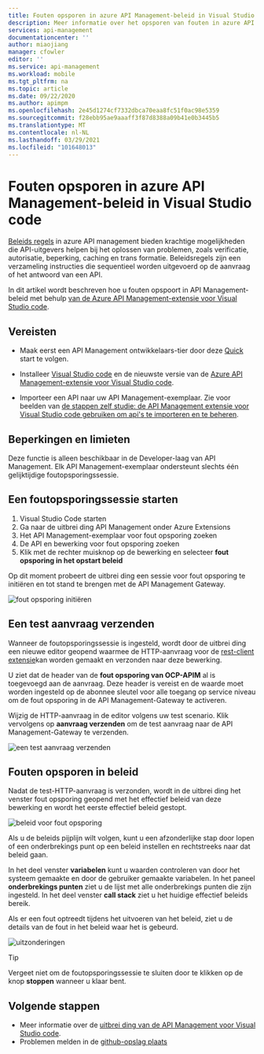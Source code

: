 ```yaml
---
title: Fouten opsporen in azure API Management-beleid in Visual Studio code | Microsoft Docs
description: Meer informatie over het opsporen van fouten in azure API Management-beleid met behulp van de Azure API Management Visual Studio code extension
services: api-management
documentationcenter: ''
author: miaojiang
manager: cfowler
editor: ''
ms.service: api-management
ms.workload: mobile
ms.tgt_pltfrm: na
ms.topic: article
ms.date: 09/22/2020
ms.author: apimpm
ms.openlocfilehash: 2e45d1274cf7332dbca70eaa8fc51f0ac98e5359
ms.sourcegitcommit: f28ebb95ae9aaaff3f87d8388a09b41e0b3445b5
ms.translationtype: MT
ms.contentlocale: nl-NL
ms.lasthandoff: 03/29/2021
ms.locfileid: "101648013"
---
```

# <a name="debug-azure-api-management-policies-in-visual-studio-code"></a>Fouten opsporen in azure API Management-beleid in Visual Studio code

[Beleids regels](api-management-policies.md) in azure API management bieden krachtige mogelijkheden die API-uitgevers helpen bij het oplossen van problemen, zoals verificatie, autorisatie, beperking, caching en trans formatie. Beleidsregels zijn een verzameling instructies die sequentieel worden uitgevoerd op de aanvraag of het antwoord van een API. 

In dit artikel wordt beschreven hoe u fouten opspoort in API Management-beleid met behulp [van de Azure API Management-extensie voor Visual Studio code](https://marketplace.visualstudio.com/items?itemName=ms-azuretools.vscode-apimanagement). 

## <a name="prerequisites"></a>Vereisten

* Maak eerst een API Management ontwikkelaars-tier door deze [Quick](get-started-create-service-instance.md) start te volgen.

* Installeer [Visual Studio code](https://code.visualstudio.com/) en de nieuwste versie van de [Azure API Management-extensie voor Visual Studio code](https://marketplace.visualstudio.com/items?itemName=ms-azuretools.vscode-apimanagement). 

* Importeer een API naar uw API Management-exemplaar. Zie voor beelden van [de stappen zelf studie: de API Management extensie voor Visual Studio code gebruiken om api's te importeren en te beheren](visual-studio-code-tutorial.md).

## <a name="restrictions-and-limitations"></a>Beperkingen en limieten

Deze functie is alleen beschikbaar in de Developer-laag van API Management. Elk API Management-exemplaar ondersteunt slechts één gelijktijdige foutopsporingssessie.

## <a name="initiate-a-debugging-session"></a>Een foutopsporingssessie starten

1. Visual Studio Code starten
2. Ga naar de uitbrei ding API Management onder Azure Extensions
3. Het API Management-exemplaar voor fout opsporing zoeken
4. De API en bewerking voor fout opsporing zoeken
5. Klik met de rechter muisknop op de bewerking en selecteer **fout opsporing in het opstart beleid**

Op dit moment probeert de uitbrei ding een sessie voor fout opsporing te initiëren en tot stand te brengen met de API Management Gateway.

![fout opsporing initiëren](media/api-management-debug-policies/initiate-debugging-session.png)

## <a name="send-a-test-request"></a>Een test aanvraag verzenden
Wanneer de foutopsporingssessie is ingesteld, wordt door de uitbrei ding een nieuwe editor geopend waarmee de HTTP-aanvraag voor de [rest-client extensie](https://marketplace.visualstudio.com/items?itemName=humao.rest-client)kan worden gemaakt en verzonden naar deze bewerking.

U ziet dat de header van de **fout opsporing van OCP-APIM** al is toegevoegd aan de aanvraag. Deze header is vereist en de waarde moet worden ingesteld op de abonnee sleutel voor alle toegang op service niveau om de fout opsporing in de API Management-Gateway te activeren.

Wijzig de HTTP-aanvraag in de editor volgens uw test scenario. Klik vervolgens op **aanvraag verzenden** om de test aanvraag naar de API Management-Gateway te verzenden.

![een test aanvraag verzenden](media/api-management-debug-policies/rest-client.png)

## <a name="debug-policies"></a>Fouten opsporen in beleid
Nadat de test-HTTP-aanvraag is verzonden, wordt in de uitbrei ding het venster fout opsporing geopend met het effectief beleid van deze bewerking en wordt het eerste effectief beleid gestopt. 

![beleid voor fout opsporing](media/api-management-debug-policies/main-window.png)

Als u de beleids pijplijn wilt volgen, kunt u een afzonderlijke stap door lopen of een onderbrekings punt op een beleid instellen en rechtstreeks naar dat beleid gaan. 

In het deel venster **variabelen** kunt u waarden controleren van door het systeem gemaakte en door de gebruiker gemaakte variabelen. In het paneel **onderbrekings punten** ziet u de lijst met alle onderbrekings punten die zijn ingesteld. In het deel venster **call stack** ziet u het huidige effectief beleids bereik. 

Als er een fout optreedt tijdens het uitvoeren van het beleid, ziet u de details van de fout in het beleid waar het is gebeurd. 

![uitzonderingen](media/api-management-debug-policies/exception.png)

> [!TIP]
> Vergeet niet om de foutopsporingssessie te sluiten door te klikken op de knop **stoppen** wanneer u klaar bent.


## <a name="next-steps"></a>Volgende stappen

+ Meer informatie over de [uitbrei ding van de API Management voor Visual Studio code](https://marketplace.visualstudio.com/items?itemName=ms-azuretools.vscode-apimanagement). 
+ Problemen melden in de [github-opslag plaats](https://github.com/Microsoft/vscode-apimanagement)

